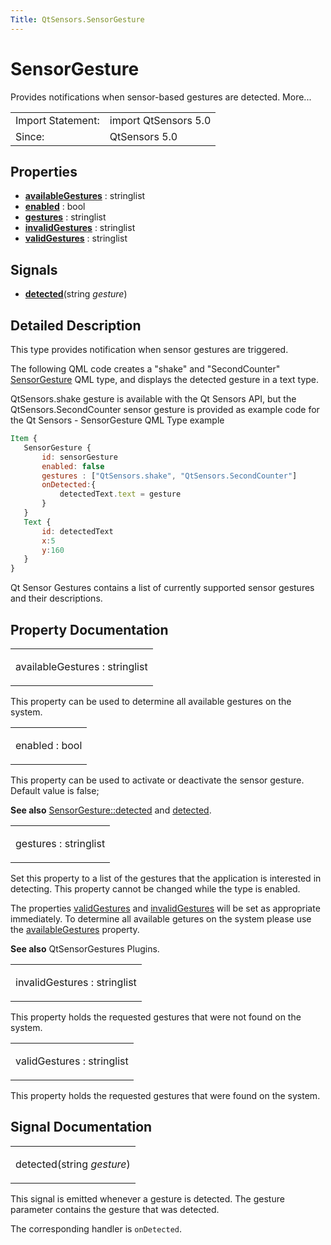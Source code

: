 ```yaml
---
Title: QtSensors.SensorGesture
---
```

        
SensorGesture
=============

<span class="subtitle"></span>
Provides notifications when sensor-based gestures are detected. More...

|                   |                      |
|-------------------|----------------------|
| Import Statement: | import QtSensors 5.0 |
| Since:            | QtSensors 5.0        |

<span id="properties"></span>
Properties
----------

-   ****[availableGestures](#availableGestures-prop)**** : stringlist
-   ****[enabled](#enabled-prop)**** : bool
-   ****[gestures](#gestures-prop)**** : stringlist
-   ****[invalidGestures](#invalidGestures-prop)**** : stringlist
-   ****[validGestures](#validGestures-prop)**** : stringlist

<span id="signals"></span>
Signals
-------

-   ****[detected](#detected-signal)****(string *gesture*)

<span id="details"></span>
Detailed Description
--------------------

This type provides notification when sensor gestures are triggered.

The following QML code creates a "shake" and "SecondCounter" [SensorGesture](index.html) QML type, and displays the detected gesture in a text type.

QtSensors.shake gesture is available with the Qt Sensors API, but the QtSensors.SecondCounter sensor gesture is provided as example code for the Qt Sensors - SensorGesture QML Type example

``` qml
Item {
   SensorGesture {
       id: sensorGesture
       enabled: false
       gestures : ["QtSensors.shake", "QtSensors.SecondCounter"]
       onDetected:{
           detectedText.text = gesture
       }
   }
   Text {
       id: detectedText
       x:5
       y:160
   }
}
```

Qt Sensor Gestures contains a list of currently supported sensor gestures and their descriptions.

Property Documentation
----------------------

<table>
<colgroup>
<col width="100%" />
</colgroup>
<tbody>
<tr class="odd">
<td><p><span id="availableGestures-prop"></span><span class="name">availableGestures</span> : <span class="type">stringlist</span></p></td>
</tr>
</tbody>
</table>

This property can be used to determine all available gestures on the system.

<table>
<colgroup>
<col width="100%" />
</colgroup>
<tbody>
<tr class="odd">
<td><p><span id="enabled-prop"></span><span class="name">enabled</span> : <span class="type">bool</span></p></td>
</tr>
</tbody>
</table>

This property can be used to activate or deactivate the sensor gesture. Default value is false;

**See also** [SensorGesture::detected](#detected-signal) and [detected](#detected-signal).

<table>
<colgroup>
<col width="100%" />
</colgroup>
<tbody>
<tr class="odd">
<td><p><span id="gestures-prop"></span><span class="name">gestures</span> : <span class="type">stringlist</span></p></td>
</tr>
</tbody>
</table>

Set this property to a list of the gestures that the application is interested in detecting. This property cannot be changed while the type is enabled.

The properties [validGestures](#validGestures-prop) and [invalidGestures](#invalidGestures-prop) will be set as appropriate immediately. To determine all available getures on the system please use the [availableGestures](#availableGestures-prop) property.

**See also** QtSensorGestures Plugins.

<table>
<colgroup>
<col width="100%" />
</colgroup>
<tbody>
<tr class="odd">
<td><p><span id="invalidGestures-prop"></span><span class="name">invalidGestures</span> : <span class="type">stringlist</span></p></td>
</tr>
</tbody>
</table>

This property holds the requested gestures that were not found on the system.

<table>
<colgroup>
<col width="100%" />
</colgroup>
<tbody>
<tr class="odd">
<td><p><span id="validGestures-prop"></span><span class="name">validGestures</span> : <span class="type">stringlist</span></p></td>
</tr>
</tbody>
</table>

This property holds the requested gestures that were found on the system.

Signal Documentation
--------------------

<table>
<colgroup>
<col width="100%" />
</colgroup>
<tbody>
<tr class="odd">
<td><p><span id="detected-signal"></span><span class="name">detected</span>(<span class="type">string</span> <em>gesture</em>)</p></td>
</tr>
</tbody>
</table>

This signal is emitted whenever a gesture is detected. The gesture parameter contains the gesture that was detected.

The corresponding handler is `onDetected`.

